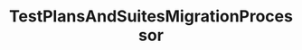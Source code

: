 ---
optionsClassName: TestPlansAndSuitesMigrationProcessorOptions
optionsClassFullName: MigrationTools._EngineV1.Configuration.Processing.TestPlansAndSuitesMigrationProcessorOptions
configurationSamples:
- name: defaults
  description: 
  code: >-
    {
      "MigrationTools": {
        "ProcessorDefaults": {
          "TestPlansAndSuitesMigrationProcessor": []
        }
      }
    }
  sampleFor: MigrationTools._EngineV1.Configuration.Processing.TestPlansAndSuitesMigrationProcessorOptions
- name: sample
  description: 
  code: >-
    {
      "MigrationTools": {
        "ProcessorDefaults": {
          "TestPlansAndSuitesMigrationProcessor": []
        }
      }
    }
  sampleFor: MigrationTools._EngineV1.Configuration.Processing.TestPlansAndSuitesMigrationProcessorOptions
- name: classic
  description: 
  code: >-
    {
      "$type": "TestPlansAndSuitesMigrationProcessorOptions",
      "Enabled": false,
      "OnlyElementsWithTag": null,
      "TestPlanQuery": null,
      "RemoveAllLinks": false,
      "MigrationDelay": 0,
      "RemoveInvalidTestSuiteLinks": false,
      "FilterCompleted": false,
      "Enrichers": null,
      "ProcessorEnrichers": null,
      "SourceName": null,
      "TargetName": null,
      "RefName": null
    }
  sampleFor: MigrationTools._EngineV1.Configuration.Processing.TestPlansAndSuitesMigrationProcessorOptions
description: Rebuilds Suits and plans for Test Cases migrated using the WorkItemMigration
className: TestPlansAndSuitesMigrationProcessor
typeName: Processors
architecture: 
options:
- parameterName: Enabled
  type: Boolean
  description: If set to `true` then the processor will run. Set to `false` and the processor will not run.
  defaultValue: missng XML code comments
- parameterName: Enrichers
  type: List
  description: A list of enrichers that can augment the proccessing of the data
  defaultValue: missng XML code comments
- parameterName: FilterCompleted
  type: Boolean
  description: missng XML code comments
  defaultValue: missng XML code comments
- parameterName: MigrationDelay
  type: Int32
  description: ??Not sure what this does. Check code.
  defaultValue: 0
- parameterName: OnlyElementsWithTag
  type: String
  description: The tag name that is present on all elements that must be migrated. If this option isn't present this processor will migrate all.
  defaultValue: '`String.Empty`'
- parameterName: ProcessorEnrichers
  type: List
  description: List of Enrichers that can be used to add more features to this processor. Only works with Native Processors and not legacy Processors.
  defaultValue: missng XML code comments
- parameterName: RefName
  type: String
  description: '`Refname` will be used in the future to allow for using named Options without the need to copy all of the options.'
  defaultValue: missng XML code comments
- parameterName: RemoveAllLinks
  type: Boolean
  description: ??Not sure what this does. Check code.
  defaultValue: false
- parameterName: RemoveInvalidTestSuiteLinks
  type: Boolean
  description: Indicates whether the configuration for node structure transformation should be taken from the common enricher configs. Otherwise the configuration elements below are used
  defaultValue: false
- parameterName: SourceName
  type: String
  description: missng XML code comments
  defaultValue: missng XML code comments
- parameterName: TargetName
  type: String
  description: missng XML code comments
  defaultValue: missng XML code comments
- parameterName: TestPlanQuery
  type: String
  description: Filtering conditions to decide whether to migrate a test plan or not. When provided, this partial query is added after `Select * From TestPlan Where` when selecting test plans. Among filtering options, `AreaPath`, `PlanName` and `PlanState` are known to work. There is unfortunately no documentation regarding the available fields.
  defaultValue: '`String.Empty`'
status: Beta
processingTarget: Suites & Plans
classFile: /src/MigrationTools.Clients.AzureDevops.ObjectModel/Processors/TestPlansAndSuitesMigrationProcessor.cs
optionsClassFile: /src/MigrationTools.Clients.AzureDevops.ObjectModel/Processors/TestPlansAndSuitesMigrationProcessorOptions.cs

redirectFrom:
- /Reference/Processors/TestPlansAndSuitesMigrationProcessorOptions/
layout: reference
toc: true
permalink: /Reference/Processors/TestPlansAndSuitesMigrationProcessor/
title: TestPlansAndSuitesMigrationProcessor
categories:
- Processors
- 
topics:
- topic: notes
  path: /docs/Reference/Processors/TestPlansAndSuitesMigrationProcessor-notes.md
  exists: true
  markdown: >2-

    ## Additional Samples & Info


    To run a full plans and suits you should run the three processors in this order below.  `TestVariablesMigrationConfig` and `TestConfigurationsMigrationConfig` only need run once.


    ```json

    "Processors": [
        {
          "$type": "TestVariablesMigrationConfig",
          "Enabled": false
        },
        {
          "$type": "TestConfigurationsMigrationConfig",
          "Enabled": true
        },
        {
          "$type": "TestPlansAndSuitesMigrationConfig",
          "Enabled": true,
          "PrefixProjectToNodes": false,
          "OnlyElementsWithTag": null,
          "TestPlanQueryBit": null,
          "RemoveAllLinks": false,
          "MigrationDelay": 0,
          "UseCommonNodeStructureEnricherConfig": false,
          "NodeBasePaths": [],
          "AreaMaps": null,
          "IterationMaps": null,
          "RemoveInvalidTestSuiteLinks": false,
          "FilterCompleted": false
        }
    ]

    ```

    ## Known working TestPlanQueryBit filter fields names


    `AreaPath`, `PlanName` and `PlanState`


    ```json

    "TestPlanQueryBit": "PlanName = 'ABC'"

    ```
- topic: introduction
  path: /docs/Reference/Processors/TestPlansAndSuitesMigrationProcessor-introduction.md
  exists: false
  markdown: ''

---